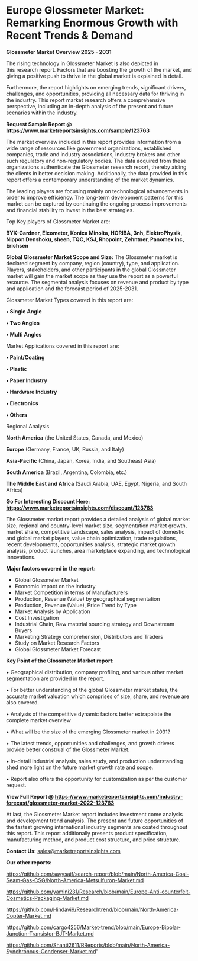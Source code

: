  # Europe Glossmeter Market: Remarking Enormous Growth with Recent Trends & Demand

<Strong> Glossmeter Market Overview 2025 - 2031</strong>

The rising technology in Glossmeter Market is also depicted in this research report. Factors that are boosting the growth of the market, and giving a positive push to thrive in the global market is explained in detail.

Furthermore, the report highlights on emerging trends, significant drivers, challenges, and opportunities, providing all necessary data for thriving in the industry. This report market research offers a comprehensive perspective, including an in-depth analysis of the present and future scenarios within the industry.

<strong>Request Sample Report @ <a href=https://www.marketreportsinsights.com/sample/123763>https://www.marketreportsinsights.com/sample/123763</a></strong>

The market overview included in this report provides information from a wide range of resources like government organizations, established companies, trade and industry associations, industry brokers and other such regulatory and non-regulatory bodies. The data acquired from these organizations authenticate the Glossmeter research report, thereby aiding the clients in better decision making. Additionally, the data provided in this report offers a contemporary understanding of the market dynamics.

The leading players are focusing mainly on technological advancements in order to improve efficiency. The long-term development patterns for this market can be captured by continuing the ongoing process improvements and financial stability to invest in the best strategies.

Top Key players of Glossmeter Market are:

<strong>BYK-Gardner, Elcometer, Konica Minolta, HORIBA, 3nh, ElektroPhysik, Nippon Denshoku, sheen, TQC, KSJ, Rhopoint, Zehntner, Panomex Inc, Erichsen</strong>

<strong><b>Global Glossmeter Market Scope and Size:</b></strong>
The Glossmeter market is declared segment by company, region (country), type, and application. Players, stakeholders, and other participants in the global Glossmeter market will gain the market scope as they use the report as a powerful resource. The segmental analysis focuses on revenue and product by type and application and the forecast period of 2025-2031.

Glossmeter Market Types covered in this report are:

<strong>• Single Angle

• Two Angles

• Multi Angles</strong>

Market Applications covered in this report are:

<strong>• Paint/Coating

• Plastic

• Paper Industry

• Hardware Industry

• Electronics

• Others</strong> 

Regional Analysis

<strong>North America</strong> (the United States, Canada, and Mexico)

<strong>Europe</strong> (Germany, France, UK, Russia, and Italy)

<strong>Asia-Pacific</strong> (China, Japan, Korea, India, and Southeast Asia)

<strong>South America</strong> (Brazil, Argentina, Colombia, etc.)

<strong>The Middle East and Africa</strong> (Saudi Arabia, UAE, Egypt, Nigeria, and South Africa)

<strong>Go For Interesting Discount Here: <a href=https://www.marketreportsinsights.com/discount/123763>https://www.marketreportsinsights.com/discount/123763</a></strong>

The Glossmeter market report provides a detailed analysis of global market size, regional and country-level market size, segmentation market growth, market share, competitive Landscape, sales analysis, impact of domestic and global market players, value chain optimization, trade regulations, recent developments, opportunities analysis, strategic market growth analysis, product launches, area marketplace expanding, and technological innovations.

<strong><b>Major factors covered in the report:</b></strong>
<ul>
  <li>Global Glossmeter Market </li>
  <li>Economic Impact on the Industry</li>
  <li>Market Competition in terms of Manufacturers</li>
  <li>Production, Revenue (Value) by geographical segmentation</li>
  <li>Production, Revenue (Value), Price Trend by Type</li>
  <li>Market Analysis by Application</li>
  <li>Cost Investigation</li>
  <li>Industrial Chain, Raw material sourcing strategy and Downstream Buyers</li>
  <li>Marketing Strategy comprehension, Distributors and Traders</li>
  <li>Study on Market Research Factors</li>
  <li>Global Glossmeter Market Forecast</li>
</ul>

<strong><b>Key Point of the Glossmeter Market report:</b></strong>

• Geographical distribution, company profiling, and various other market segmentation are provided in the report.

• For better understanding of the global Glossmeter market status, the accurate market valuation which comprises of size, share, and revenue are also covered.

• Analysis of the competitive dynamic factors better extrapolate the complete market overview

• What will be the size of the emerging Glossmeter market in 2031?

• The latest trends, opportunities and challenges, and growth drivers provide better construal of the Glossmeter Market.

• In-detail industrial analysis, sales study, and production understanding shed more light on the future market growth rate and scope.

• Report also offers the opportunity for customization as per the customer request.

<strong><b>View Full Report @ <a href=https://www.marketreportsinsights.com/industry-forecast/glossmeter-market-2022-123763>https://www.marketreportsinsights.com/industry-forecast/glossmeter-market-2022-123763</a></b></strong>


At last, the Glossmeter Market report includes investment come analysis and development trend analysis. The present and future opportunities of the fastest growing international industry segments are coated throughout this report. This report additionally presents product specification, manufacturing method, and product cost structure, and price structure.

<strong>Contact Us:</strong>
sales@marketreportsinsights.com

<strong>Our other reports:</strong>

<a href=https://github.com/sayysaif/search-report/blob/main/North-America-Coal-Seam-Gas-CSG/North-America-Metsulfuron-Market.md>https://github.com/sayysaif/search-report/blob/main/North-America-Coal-Seam-Gas-CSG/North-America-Metsulfuron-Market.md</a>

<a href=https://github.com/yamini231/Research/blob/main/Europe-Anti-counterfeit-Cosmetics-Packaging-Market.md>https://github.com/yamini231/Research/blob/main/Europe-Anti-counterfeit-Cosmetics-Packaging-Market.md</a>

<a href=https://github.com/Hindavi9/Researchtrend/blob/main/North-America-Copter-Market.md>https://github.com/Hindavi9/Researchtrend/blob/main/North-America-Copter-Market.md</a>

<a href=https://github.com/cargo4256/Market-trend/blob/main/Europe-Bipolar-Junction-Transistor-BJT-Market.md>https://github.com/cargo4256/Market-trend/blob/main/Europe-Bipolar-Junction-Transistor-BJT-Market.md</a>

<a href=https://github.com/Shanti2611/RReports/blob/main/North-America-Synchronous-Condenser-Market.md>https://github.com/Shanti2611/RReports/blob/main/North-America-Synchronous-Condenser-Market.md</a>"
